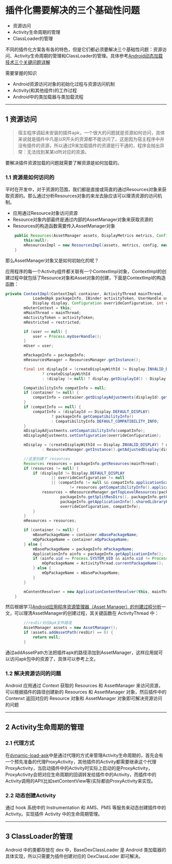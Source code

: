 # 插件化需要解决的三个基础性问题

*   资源访问
*   Activity生命周期的管理
*   ClassLoader的管理

不同的插件化方案各有各的特色，但是它们都必须要解决三个基础性问题：资源访问、Activity生命周期的管理和ClassLoader的管理。具体参考[Android动态加载技术三个关键问题详解](http://www.infoq.com/cn/articles/android-dynamic-loading#rd)

需要掌握的知识

- Android资源访问对象的初始化过程与资源访问机制
- Activity(和其他组件)的工作过程
- Android中的类加载器与类加载流程

---
## 1 资源访问

>宿主程序调起未安装的插件apk，一个很大的问题就是资源如何访问，具体来说就是插件中凡是以R开头的资源都不能访问了。这是因为宿主程序中并没有插件的资源，所以通过R来加载插件的资源是行不通的，程序会抛出异常：无法找到某某id所对应的资源。

要解决插件资源加载的问题就需要了解资源是如何加载的。

### 1.1 资源是如何访问的

平时在开发中，对于资源的范围，我们都是直接或简直的通过Resources对象来获取资源的。那么通过分析Resources对象的来龙去脉应该可以理清资源的访问机制。

- 应用通过Resource对象访问资源
- Resource对象内部最终是通过内部的AssetManager对象来获取资源的
- Resources的构造函数需要传入AssetManager对象

```java
    public Resources(AssetManager assets, DisplayMetrics metrics, Configuration config) {
        this(null);
        mResourcesImpl = new ResourcesImpl(assets, metrics, config, new DisplayAdjustments());
    }
```

那么AssetManager对象又是如何初始化的呢？

应用程序的每一个Activity组件都关联有一个ContextImpl对象，ContextImpl的创建过程中就包括了Resource对象和Asset对象的创建，下面是ContextImpl的构造函数：

```java
private ContextImpl(ContextImpl container, ActivityThread mainThread,
            LoadedApk packageInfo, IBinder activityToken, UserHandle user, boolean restricted,
            Display display, Configuration overrideConfiguration, int createDisplayWithId) {
        mOuterContext = this;
        mMainThread = mainThread;
        mActivityToken = activityToken;
        mRestricted = restricted;

        if (user == null) {
            user = Process.myUserHandle();
        }
        mUser = user;

        mPackageInfo = packageInfo;
        mResourcesManager = ResourcesManager.getInstance();

        final int displayId = (createDisplayWithId != Display.INVALID_DISPLAY)
                ? createDisplayWithId
                : (display != null) ? display.getDisplayId() : Display.DEFAULT_DISPLAY;

        CompatibilityInfo compatInfo = null;
        if (container != null) {
            compatInfo = container.getDisplayAdjustments(displayId).getCompatibilityInfo();
        }
        if (compatInfo == null) {
            compatInfo = (displayId == Display.DEFAULT_DISPLAY)
                    ? packageInfo.getCompatibilityInfo()
                    : CompatibilityInfo.DEFAULT_COMPATIBILITY_INFO;
        }
        mDisplayAdjustments.setCompatibilityInfo(compatInfo);
        mDisplayAdjustments.setConfiguration(overrideConfiguration);

        mDisplay = (createDisplayWithId == Display.INVALID_DISPLAY) ? display
                : ResourcesManager.getInstance().getAdjustedDisplay(displayId, mDisplayAdjustments);

        //这里创建了 resources
        Resources resources = packageInfo.getResources(mainThread);
        if (resources != null) {
            if (displayId != Display.DEFAULT_DISPLAY
                    || overrideConfiguration != null
                    || (compatInfo != null && compatInfo.applicationScale
                            != resources.getCompatibilityInfo().applicationScale)) {
                resources = mResourcesManager.getTopLevelResources(packageInfo.getResDir(),
                        packageInfo.getSplitResDirs(), packageInfo.getOverlayDirs(),
                        packageInfo.getApplicationInfo().sharedLibraryFiles, displayId,
                        overrideConfiguration, compatInfo);
            }
        }
        mResources = resources;

        if (container != null) {
            mBasePackageName = container.mBasePackageName;
            mOpPackageName = container.mOpPackageName;
        } else {
            mBasePackageName = packageInfo.mPackageName;
            ApplicationInfo ainfo = packageInfo.getApplicationInfo();
            if (ainfo.uid == Process.SYSTEM_UID && ainfo.uid != Process.myUid()) {
                mOpPackageName = ActivityThread.currentPackageName();
            } else {
                mOpPackageName = mBasePackageName;
            }
        }

        mContentResolver = new ApplicationContentResolver(this, mainThread, user);
    }
```

然后根据学习[Android应用程序资源管理器（Asset Manager）的创建过程分析](http://blog.csdn.net/luoshengyang/article/details/8791064)一文，可以理清AssetManager的创建过程，其关键函数在 ActivityThread 中：

```java
        //resDir对应Apk文件路径
        AssetManager assets = new AssetManager();
        if (assets.addAssetPath(resDir) == 0) {
            return null;
        }
```

通过addAssetPath方法把插件apk的路径添加到AssetManager，这样应用就可以访问apk包中的资源了，具体可以参考上文。

### 1.2 解决资源访问的问题

Android 应用通过 Context 获取的 Resources 和 AssetManager 来访问资源，可以根据插件的路径创建新的 Resources 和 AssetManager 对象，然后插件中的 Contenxt 返回对应的 Resource 对象和 AssetManager 对象即可解决资源访问的问题

---
## 2 Activity生命周期的管理

### 2.1 代理方式

在[dynamic-load-apk](https://github.com/singwhatiwanna/dynamic-load-apk)中是通过代理的方式来管理Activity生命周期的，首先会有一个预先准备的代理ProxyActivity，其他插件的Activity都需要继承这个代理ProxyActivity，当启动插件中的Activity时实际上启动的是ProxyActivity，ProxyActivity会把对应生命周期的回调转发给插件中的Activity，而插件中的Activity调用的API(比如setContentView等)实际都由ProxyActivity来实现。

### 2.2 动态创建Activity

通过 hook 系统中的 Instrumentation 和 AMS、PMS 等服务来动态创建插件中的 Activity。实现插件 Activity 中的生命周期管理。

---
## 3 ClassLoader的管理

Android 中的类都存放在 dex 中，BaseDexClassLoader 是 Android 类加载器的具体实现，所以只需要为插件创建对应的 DexClassLoder 即可解决。